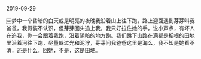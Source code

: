 2019-09-29

￼梦中一个昏暗的白天或是明亮的夜晚我沿着山上往下跑，路上迎面遇到芽芽叫我爸爸，我假装不认识，但芽芽回头追上我，我只好拉住她的手，说小声点，有坏人在追我，你一会跟着我跑，沿着阴暗的地方跑。我们跳下山路在满都是稻根的田地里沿着河往下跑，尽量躲过光和泥泞，芽芽问我爸爸这里是海么，我不知是她看不清，还是什么，回她，不是，这是田埂。
